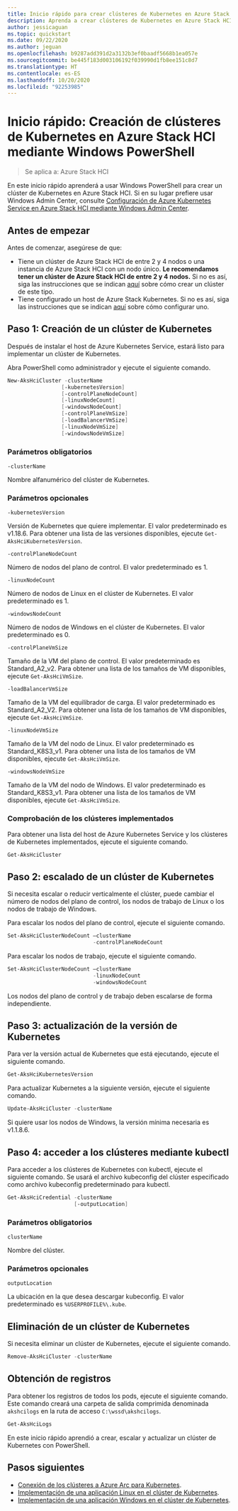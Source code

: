 ```yaml
---
title: Inicio rápido para crear clústeres de Kubernetes en Azure Stack HCI mediante Windows PowerShell
description: Aprenda a crear clústeres de Kubernetes en Azure Stack HCI con Windows PowerShell.
author: jessicaguan
ms.topic: quickstart
ms.date: 09/22/2020
ms.author: jeguan
ms.openlocfilehash: b9287add391d2a3132b3ef0baadf5668b1ea057e
ms.sourcegitcommit: be445f183d003106192f039990d1fb8ee151c8d7
ms.translationtype: HT
ms.contentlocale: es-ES
ms.lasthandoff: 10/20/2020
ms.locfileid: "92253985"
---
```

# <a name="quickstart-create-kubernetes-clusters-on-azure-stack-hci-using-windows-powershell"></a>Inicio rápido: Creación de clústeres de Kubernetes en Azure Stack HCI mediante Windows PowerShell

> Se aplica a: Azure Stack HCI

En este inicio rápido aprenderá a usar Windows PowerShell para crear un clúster de Kubernetes en Azure Stack HCI. Si en su lugar prefiere usar Windows Admin Center, consulte [Configuración de Azure Kubernetes Service en Azure Stack HCI mediante Windows Admin Center](setup.md).

## <a name="before-you-begin"></a>Antes de empezar

Antes de comenzar, asegúrese de que:

- Tiene un clúster de Azure Stack HCI de entre 2 y 4 nodos o una instancia de Azure Stack HCI con un nodo único. **Le recomendamos tener un clúster de Azure Stack HCI de entre 2 y 4 nodos.** Si no es así, siga las instrucciones que se indican [aquí](./system-requirements.md) sobre cómo crear un clúster de este tipo.
- Tiene configurado un host de Azure Stack Kubernetes. Si no es así, siga las instrucciones que se indican [aquí](./setup-powershell.md) sobre cómo configurar uno.

## <a name="step-1-create-a-kubernetes-cluster"></a>Paso 1: Creación de un clúster de Kubernetes

Después de instalar el host de Azure Kubernetes Service, estará listo para implementar un clúster de Kubernetes.

Abra PowerShell como administrador y ejecute el siguiente comando.

   ```powershell
   New-AksHciCluster -clusterName
                    [-kubernetesVersion]
                    [-controlPlaneNodeCount]
                    [-linuxNodeCount]
                    [-windowsNodeCount]
                    [-controlPlaneVmSize]
                    [-loadBalancerVmSize]
                    [-linuxNodeVmSize]
                    [-windowsNodeVmSize]
   ```

### <a name="required-parameters"></a>Parámetros obligatorios

`-clusterName`

Nombre alfanumérico del clúster de Kubernetes.

### <a name="optional-parameters"></a>Parámetros opcionales

`-kubernetesVersion`

Versión de Kubernetes que quiere implementar. El valor predeterminado es v1.18.6. Para obtener una lista de las versiones disponibles, ejecute `Get-AksHciKubernetesVersion`.

`-controlPlaneNodeCount`

Número de nodos del plano de control. El valor predeterminado es 1.

`-linuxNodeCount`

Número de nodos de Linux en el clúster de Kubernetes. El valor predeterminado es 1.

`-windowsNodeCount`

Número de nodos de Windows en el clúster de Kubernetes. El valor predeterminado es 0.

`-controlPlaneVmSize`

Tamaño de la VM del plano de control. El valor predeterminado es Standard_A2_v2. Para obtener una lista de los tamaños de VM disponibles, ejecute `Get-AksHciVmSize`.

`-loadBalancerVmSize`

Tamaño de la VM del equilibrador de carga. El valor predeterminado es Standard_A2_V2. Para obtener una lista de los tamaños de VM disponibles, ejecute `Get-AksHciVmSize`.

`-linuxNodeVmSize`

Tamaño de la VM del nodo de Linux. El valor predeterminado es Standard_K8S3_v1. Para obtener una lista de los tamaños de VM disponibles, ejecute `Get-AksHciVmSize`.

`-windowsNodeVmSize`

Tamaño de la VM del nodo de Windows. El valor predeterminado es Standard_K8S3_v1. Para obtener una lista de los tamaños de VM disponibles, ejecute `Get-AksHciVmSize`.

### <a name="check-your-deployed-clusters"></a>Comprobación de los clústeres implementados

Para obtener una lista del host de Azure Kubernetes Service y los clústeres de Kubernetes implementados, ejecute el siguiente comando.

```powershell
Get-AksHciCluster
```

## <a name="step-2-scale-a-kubernetes-cluster"></a>Paso 2: escalado de un clúster de Kubernetes

Si necesita escalar o reducir verticalmente el clúster, puede cambiar el número de nodos del plano de control, los nodos de trabajo de Linux o los nodos de trabajo de Windows.

Para escalar los nodos del plano de control, ejecute el siguiente comando.

```powershell
Set-AksHciClusterNodeCount –clusterName
                           -controlPlaneNodeCount
```

Para escalar los nodos de trabajo, ejecute el siguiente comando.

```powershell
Set-AksHciClusterNodeCount –clusterName
                           -linuxNodeCount
                           -windowsNodeCount
```

Los nodos del plano de control y de trabajo deben escalarse de forma independiente.

## <a name="step-3-upgrade-kubernetes-version"></a>Paso 3: actualización de la versión de Kubernetes

Para ver la versión actual de Kubernetes que está ejecutando, ejecute el siguiente comando.

```powershell
Get-AksHciKubernetesVersion
```

Para actualizar Kubernetes a la siguiente versión, ejecute el siguiente comando.

```powershell
Update-AksHciCluster -clusterName
```

Si quiere usar los nodos de Windows, la versión mínima necesaria es v1.1.8.6.

## <a name="step-4-access-your-clusters-using-kubectl"></a>Paso 4: acceder a los clústeres mediante kubectl

Para acceder a los clústeres de Kubernetes con kubectl, ejecute el siguiente comando. Se usará el archivo kubeconfig del clúster especificado como archivo kubeconfig predeterminado para kubectl.

```powershell
Get-AksHciCredential -clusterName
                     [-outputLocation]
```

### <a name="required-parameters"></a>Parámetros obligatorios

`clusterName`

Nombre del clúster.

### <a name="optional-parameters"></a>Parámetros opcionales

`outputLocation`

La ubicación en la que desea descargar kubeconfig. El valor predeterminado es `%USERPROFILE%\.kube`.

## <a name="delete-a-kubernetes-cluster"></a>Eliminación de un clúster de Kubernetes

Si necesita eliminar un clúster de Kubernetes, ejecute el siguiente comando.

```powershell
Remove-AksHciCluster -clusterName
```

## <a name="get-logs"></a>Obtención de registros

Para obtener los registros de todos los pods, ejecute el siguiente comando. Este comando creará una carpeta de salida comprimida denominada `akshcilogs` en la ruta de acceso `C:\wssd\akshcilogs`.

```powershell
Get-AksHciLogs
```

En este inicio rápido aprendió a crear, escalar y actualizar un clúster de Kubernetes con PowerShell.

## <a name="next-steps"></a>Pasos siguientes

- [Conexión de los clústeres a Azure Arc para Kubernetes](./connect-to-arc.md).
- [Implementación de una aplicación Linux en el clúster de Kubernetes](./deploy-linux-application.md).
- [Implementación de una aplicación Windows en el clúster de Kubernetes](./deploy-windows-application.md).
